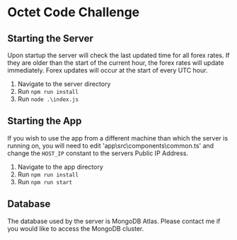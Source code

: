 # Octet Code Challenge

## Starting the Server

Upon startup the server will check the last updated time for all forex rates. If they are older than the start of the current hour, the forex rates will update immediately.
Forex updates will occur at the start of every UTC hour.

1. Navigate to the server directory
2. Run `npm run install`
3. Run `node .\index.js`

## Starting the App

If you wish to use the app from a different machine than which the server is running on, you will need to edit 'app\src\components\common.ts' and change the `HOST_IP` constant to the servers Public IP Address.

1. Navigate to the app directory
2. Run `npm run install`
3. Run `npm run start`

## Database

The database used by the server is MongoDB Atlas. Please contact me if you would like to access the MongoDB cluster.
